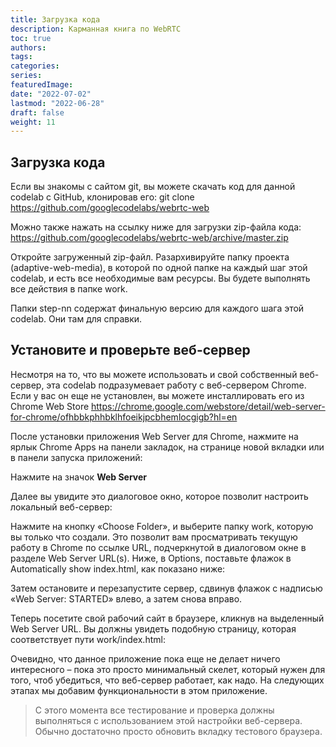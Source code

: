 ```yaml
---
title: Загрузка кода
description: Карманная книга по WebRTC
toc: true
authors:
tags: 
categories:
series:
featuredImage:
date: "2022-07-02"
lastmod: "2022-06-28"
draft: false
weight: 11
---
```


## Загрузка кода

Если вы знакомы с сайтом git, вы можете скачать код для данной codelab с GitHub, клонировав его:
git clone <https://github.com/googlecodelabs/webrtc-web>

Можно также нажать на ссылку ниже для загрузки zip-файла кода:
<https://github.com/googlecodelabs/webrtc-web/archive/master.zip>

Откройте загруженный zip-файл. Разархивируйте папку проекта (adaptive-web-media), в которой по одной папке на каждый шаг этой codelab, и есть все необходимые вам ресурсы.
Вы будете выполнять все действия в папке work.

Папки step-nn содержат финальную версию для каждого шага этой codelab. Они там для справки.

## Установите и проверьте веб-сервер

Несмотря на то, что вы можете использовать и свой собственный веб-сервер, эта codelab подразумевает работу с веб-сервером Chrome. Если у вас он еще не установлен, вы можете инсталлировать его из Chrome Web Store <https://chrome.google.com/webstore/detail/web-server-for-chrome/ofhbbkphhbklhfoeikjpcbhemlocgigb?hl=en>

После установки приложения Web Server для Chrome, нажмите на ярлык Chrome Apps на панели закладок, на странице новой вкладки или в панели запуска приложений:

Нажмите на значок **Web Server**

Далее вы увидите это диалоговое окно, которое позволит настроить локальный веб-сервер:

Нажмите на кнопку «Choose Folder», и выберите папку work, которую вы только что создали. Это позволит вам просматривать текущую работу в Chrome по ссылке URL, подчеркнутой в диалоговом окне в разделе Web Server URL(s).
Ниже, в Options, поставьте флажок в Automatically show index.html, как показано ниже:

Затем остановите и перезапустите сервер, сдвинув флажок с надписью «Web Server: STARTED» влево, а затем снова вправо.

Теперь посетите свой рабочий сайт в браузере, кликнув на выделенный Web Server URL. Вы должны увидеть подобную страницу, которая соответствует пути work/index.html:

Очевидно, что данное приложение пока еще не делает ничего интересного – пока это просто минимальный скелет, который нужен для того, чтоб убедиться, что веб-сервер работает, как надо. На следующих этапах мы добавим функциональности в этом приложение.

> С этого момента все тестирование и проверка должны выполняться с использованием этой настройки веб-сервера. Обычно достаточно просто обновить вкладку тестового браузера.
